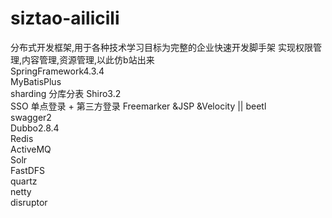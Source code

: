 # siztao-ailicili

分布式开发框架,用于各种技术学习目标为完整的企业快速开发脚手架
实现权限管理,内容管理,资源管理,以此仿b站出来   
SpringFramework4.3.4    
MyBatisPlus     
sharding    分库分表
Shiro3.2    
SSO     单点登录 + 第三方登录
Freemarker &JSP &Velocity  || beetl     
swagger2    
Dubbo2.8.4  
Redis   
ActiveMQ    
Solr    
FastDFS     
quartz  
netty   
disruptor   